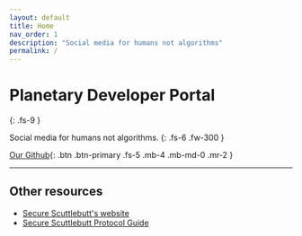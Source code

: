 ```yaml
---
layout: default
title: Home
nav_order: 1
description: "Social media for humans not algorithms"
permalink: /
---
```


# Planetary Developer Portal
{: .fs-9 }

Social media for humans not algorithms.
{: .fs-6 .fw-300 }

[Our Github](https://github.com/planetary-social/){: .btn .btn-primary .fs-5 .mb-4 .mb-md-0 .mr-2 }

---

## Other resources

- [Secure Scuttlebutt's website](https://scuttlebutt.nz/)
- [Secure Scuttlebutt Protocol Guide](https://ssbc.github.io/scuttlebutt-protocol-guide/)
